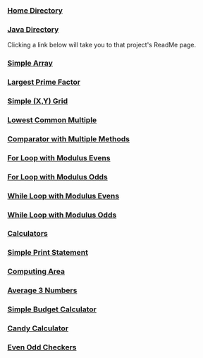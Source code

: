 ### [Home Directory](/CodeLanguages/ReadMe.md)
### [Java Directory](/CodeLanguages/Java/JavaContents.md)

Clicking a link below will take you to that project's ReadMe page.

### [Simple Array](./computerProgramming1/simpleArray/ReadMe.md)
### [Largest Prime Factor](./computerProgramming1/largestPrimeFactor/ReadMe.md)
### [Simple (X,Y) Grid](./computerProgramming1/simpleGrid/ReadMe.md)
### [Lowest Common Multiple](./computerProgramming1/leastCommonMultiple/ReadMe.md)
### [Comparator with Multiple Methods](./computerProgramming1/comparatorMultipleMethods/ReadMe.md)
### [For Loop with Modulus Evens](./computerProgramming1/forWithModulusEven/ReadMe.md)
### [For Loop with Modulus Odds](./computerProgramming1/forWithModulusOdd/ReadMe.md)
### [While Loop with Modulus Evens](./computerProgramming1/whileWithModulusEven/ReadMe.md)
### [While Loop with Modulus Odds](./computerProgramming1/whileWithModulusOdd/ReadMe.md)
### [Calculators](./computerProgramming1/calculators/ReadMe.md)
### [Simple Print Statement](./computerProgramming1/simplePrintStatement/ReadMe.md)
### [Computing Area](./computerProgramming1/computeArea/ReadMe.md)
### [Average 3 Numbers](./computerProgramming1/averageNumbers/ReadMe.md)
### [Simple Budget Calculator](./computerProgramming1/simpleBudget/ReadMe.md)
### [Candy Calculator](./computerProgramming1/candyCalculator/ReadMe.md)
### [Even Odd Checkers](./computerProgramming1/evenOddCheck/ReadMe.md)